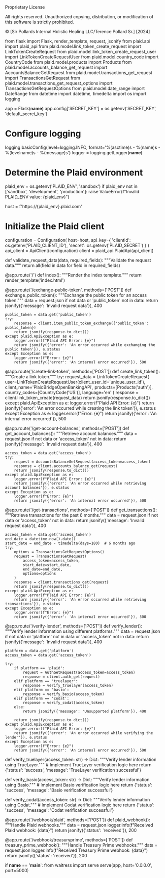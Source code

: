 Proprietary License

All rights reserved. Unauthorized copying, distribution, or modification of this software is strictly prohibited.

© [Sir Pollards Internal Holistic Healing LLC/Terence Pollard Sr.] [2024]


from flask import Flask, render_template, request, jsonify
from plaid.api import plaid_api
from plaid.model.link_token_create_request import LinkTokenCreateRequest
from plaid.model.link_token_create_request_user import LinkTokenCreateRequestUser
from plaid.model.country_code import CountryCode
from plaid.model.products import Products
from plaid.model.accounts_balance_get_request import AccountsBalanceGetRequest
from plaid.model.transactions_get_request import TransactionsGetRequest
from plaid.model.transactions_get_request_options import TransactionsGetRequestOptions
from plaid.model.date_range import DateRange
from datetime import datetime, timedelta
import os
import logging

app = Flask(__name__)
app.config['SECRET_KEY'] = os.getenv('SECRET_KEY', 'default_secret_key')

# Configure logging
logging.basicConfig(level=logging.INFO, format='%(asctime)s - %(name)s - %(levelname)s - %(message)s')
logger = logging.getLogger(__name__)

# Determine the Plaid environment
plaid_env = os.getenv('PLAID_ENV', 'sandbox')
if plaid_env not in ['sandbox', 'development', 'production']:
    raise ValueError(f"Invalid PLAID_ENV value: {plaid_env}")

host = f'https://{plaid_env}.plaid.com'

# Initialize the Plaid client
configuration = Configuration(
    host=host,
    api_key={
        'clientId': os.getenv('PLAID_CLIENT_ID'),
        'secret': os.getenv('PLAID_SECRET')
    }
)
api_client = ApiClient(configuration)
client = plaid_api.PlaidApi(api_client)

def validate_request_data(data, required_fields):
    """Validate the request data."""
    return all(field in data for field in required_fields)

@app.route('/')
def index():
    """Render the index template."""
    return render_template('index.html')

@app.route('/exchange-public-token', methods=['POST'])
def exchange_public_token():
    """Exchange the public token for an access token."""
    data = request.json
    if not data or 'public_token' not in data:
        return jsonify({'message': 'Invalid request data'}), 400
    
    public_token = data.get('public_token')
    try:
        response = client.item_public_token_exchange({'public_token': public_token})
        return jsonify(response.to_dict())
    except plaid.ApiException as e:
        logger.error(f"Plaid API Error: {e}")
        return jsonify({'error': 'An error occurred while exchanging the public token'}), e.status
    except Exception as e:
        logger.error(f"Error: {e}")
        return jsonify({'error': 'An internal error occurred'}), 500

@app.route('/create-link-token', methods=['POST'])
def create_link_token():
    """Create a link token."""
    try:
        request_data = LinkTokenCreateRequest(
            user=LinkTokenCreateRequestUser(client_user_id='unique_user_id'),
            client_name='PlaidBridgeOpenBankingAPI',
            products=[Products('auth')],
            country_codes=[CountryCode('US')],
            language='en'
        )
        response = client.link_token_create(request_data)
        return jsonify(response.to_dict())
    except plaid.ApiException as e:
        logger.error(f"Plaid API Error: {e}")
        return jsonify({'error': 'An error occurred while creating the link token'}), e.status
    except Exception as e:
        logger.error(f"Error: {e}")
        return jsonify({'error': 'An internal error occurred'}), 500

@app.route('/get-account-balances', methods=['POST'])
def get_account_balances():
    """Retrieve account balances."""
    data = request.json
    if not data or 'access_token' not in data:
        return jsonify({'message': 'Invalid request data'}), 400
    
    access_token = data.get('access_token')
    try:
        request = AccountsBalanceGetRequest(access_token=access_token)
        response = client.accounts_balance_get(request)
        return jsonify(response.to_dict())
    except plaid.ApiException as e:
        logger.error(f"Plaid API Error: {e}")
        return jsonify({'error': 'An error occurred while retrieving account balances'}), e.status
    except Exception as e:
        logger.error(f"Error: {e}")
        return jsonify({'error': 'An internal error occurred'}), 500

@app.route('/get-transactions', methods=['POST'])
def get_transactions():
    """Retrieve transactions for the past 6 months."""
    data = request.json
    if not data or 'access_token' not in data:
        return jsonify({'message': 'Invalid request data'}), 400
    
    access_token = data.get('access_token')
    end_date = datetime.now().date()
    start_date = end_date - timedelta(days=180)  # 6 months ago
    try:
        options = TransactionsGetRequestOptions()
        request = TransactionsGetRequest(
            access_token=access_token,
            start_date=start_date,
            end_date=end_date,
            options=options
        )
        response = client.transactions_get(request)
        return jsonify(response.to_dict())
    except plaid.ApiException as e:
        logger.error(f"Plaid API Error: {e}")
        return jsonify({'error': 'An error occurred while retrieving transactions'}), e.status
    except Exception as e:
        logger.error(f"Error: {e}")
        return jsonify({'error': 'An internal error occurred'}), 500

@app.route('/verify-lender', methods=['POST'])
def verify_lender():
    """Verify lender information using different platforms."""
    data = request.json
    if not data or 'platform' not in data or 'access_token' not in data:
        return jsonify({'message': 'Invalid request data'}), 400
    
    platform = data.get('platform')
    access_token = data.get('access_token')
    
    try:
        if platform == 'plaid':
            request = AuthGetRequest(access_token=access_token)
            response = client.auth_get(request)
        elif platform == 'truelayer':
            response = verify_truelayer(access_token)
        elif platform == 'basio':
            response = verify_basio(access_token)
        elif platform == 'codat':
            response = verify_codat(access_token)
        else:
            return jsonify({'message': 'Unsupported platform'}), 400
        
        return jsonify(response.to_dict())
    except plaid.ApiException as e:
        logger.error(f"Plaid API Error: {e}")
        return jsonify({'error': 'An error occurred while verifying the lender'}), e.status
    except Exception as e:
        logger.error(f"Error: {e}")
        return jsonify({'error': 'An internal error occurred'}), 500

def verify_truelayer(access_token: str) -> Dict:
    """Verify lender information using TrueLayer."""
    # Implement TrueLayer verification logic here
    return {'status': 'success', 'message': 'TrueLayer verification successful'}

def verify_basio(access_token: str) -> Dict:
    """Verify lender information using Basio."""
    # Implement Basio verification logic here
    return {'status': 'success', 'message': 'Basio verification successful'}

def verify_codat(access_token: str) -> Dict:
    """Verify lender information using Codat."""
    # Implement Codat verification logic here
    return {'status': 'success', 'message': 'Codat verification successful'}

@app.route('/webhook/plaid', methods=['POST'])
def plaid_webhook():
    """Handle Plaid webhooks."""
    data = request.json
    logger.info(f"Received Plaid webhook: {data}")
    return jsonify({'status': 'received'}), 200

@app.route('/webhook/treasuryprime', methods=['POST'])
def treasury_prime_webhook():
    """Handle Treasury Prime webhooks."""
    data = request.json
    logger.info(f"Received Treasury Prime webhook: {data}")
    return jsonify({'status': 'received'}), 200

if __name__ == '__main__':
    from waitress import serve
    serve(app, host='0.0.0.0', port=5000)

   
       
        

                
  
       


        

        
    
       
